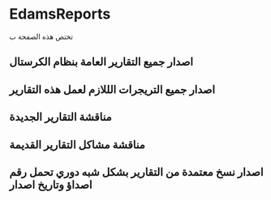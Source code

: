 # EdamsReports
تختص هذه الصفحة ب
## اصدار جميع التقارير العامة بنظام الكرستال 
## اصدار جميع التريجرات الللازم لعمل هذه التقارير
## مناقشة التقارير الجديدة
## مناقشة مشاكل التقارير القديمة
## اصدار نسخ معتمدة من التقارير بشكل شبه دوري تحمل رقم اصداؤ وتاريخ اصدار
